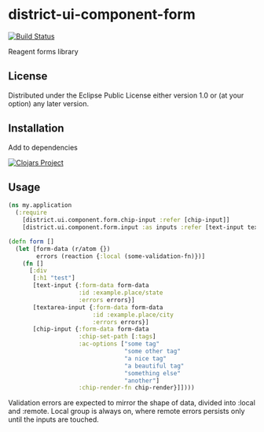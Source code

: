 # district-ui-component-form

[![Build Status](https://travis-ci.org/district0x/district-ui-component-form.svg?branch=master)](https://travis-ci.org/district0x/district-ui-component-form)

Reagent forms library

## License

Distributed under the Eclipse Public License either version 1.0 or (at
your option) any later version.
## Installation

Add to dependencies <br>

[![Clojars Project](https://img.shields.io/clojars/v/district0x/district-ui-component-form.svg)](https://clojars.org/district0x/district-ui-component-form)

## Usage

```clojure
(ns my.application
  (:require
    [district.ui.component.form.chip-input :refer [chip-input]]
    [district.ui.component.form.input :as inputs :refer [text-input textarea-input]]))

(defn form []
  (let [form-data (r/atom {})
        errors (reaction {:local (some-validation-fn)})]
    (fn []
      [:div
       [:h1 "test"]
       [text-input {:form-data form-data
                    :id :example.place/state
                    :errors errors}]
       [textarea-input {:form-data form-data
                        :id :example.place/city
                        :errors errors}]
       [chip-input {:form-data form-data
                    :chip-set-path [:tags]
                    :ac-options ["some tag"
                                 "some other tag"
                                 "a nice tag"
                                 "a beautiful tag"
                                 "something else"
                                 "another"]
                    :chip-render-fn chip-render}]])))
```
Validation errors are expected to mirror the shape of data, divided into :local and :remote.
Local group is always on, where remote errors persists only until the inputs are touched.

